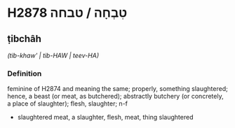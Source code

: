 # H2878 טִבְחָה / טבחה

## ṭibchâh

_(tib-khaw' | tib-HAW | teev-HA)_

### Definition

feminine of H2874 and meaning the same; properly, something slaughtered; hence, a beast (or meat, as butchered); abstractly butchery (or concretely, a place of slaughter); flesh, slaughter; n-f

- slaughtered meat, a slaughter, flesh, meat, thing slaughtered
